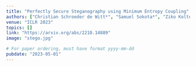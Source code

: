 ```yaml
---
title: "Perfectly Secure Steganography using Minimum Entropy Coupling"
authors: ["Christian Schroeder de Witt*", "Samuel Sokota*", "Ziko Kolter", "Jakob Foerster", "Martin Strohmeier"]
venue: "ICLR 2023"
topics: []
link: "https://arxiv.org/abs/2210.14889"
image: "stego.jpg"

# For paper ordering, must have format yyyy-mm-dd
pubdate: "2023-05-01"
---
```

